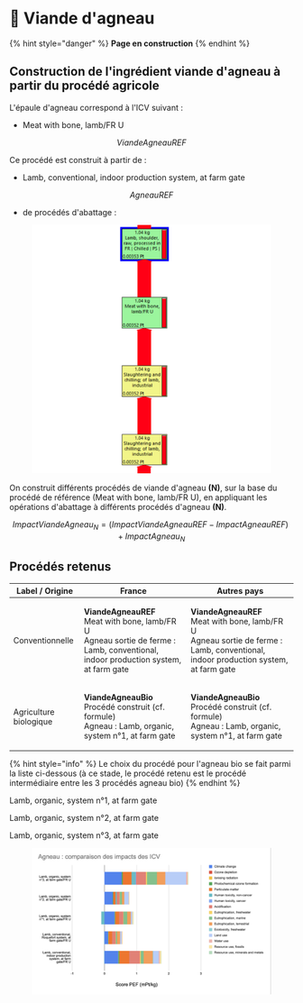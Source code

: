 # 🐑 Viande d'agneau



{% hint style="danger" %}
**Page en construction**
{% endhint %}

## Construction de l'ingrédient viande d'agneau à partir du procédé agricole

L'épaule d'agneau correspond à l'ICV suivant :&#x20;

* Meat with bone, lamb/FR U

$$
ViandeAgneauREF
$$

Ce procédé est construit à partir de :&#x20;

* Lamb, conventional, indoor production system, at farm gate

$$
AgneauREF
$$

* de procédés d'abattage :&#x20;

<figure><img src="../../.gitbook/assets/agneau 1.png" alt=""><figcaption></figcaption></figure>

On construit différents procédés de viande d'agneau **(N)**, sur la base du procédé de référence (Meat with bone, lamb/FR U), en appliquant les opérations d'abattage à différents procédés d'agneau **(N)**.

$$
ImpactViandeAgneau_N = (ImpactViandeAgneauREF - ImpactAgneauREF )+ImpactAgneau_N
$$



## Procédés retenus

| Label / Origine        | France                                                                                                                                                                       | Autres pays                                                                                                                                                 |
| ---------------------- | ---------------------------------------------------------------------------------------------------------------------------------------------------------------------------- | ----------------------------------------------------------------------------------------------------------------------------------------------------------- |
| Conventionnelle        | <p><strong>ViandeAgneauREF</strong><br><strong></strong>Meat with bone, lamb/FR U<br>Agneau sortie de ferme : Lamb, conventional, indoor production system, at farm gate</p> | <p><strong>ViandeAgneauREF</strong><br>Meat with bone, lamb/FR U<br>Agneau sortie de ferme : Lamb, conventional, indoor production system, at farm gate</p> |
| Agriculture biologique | <p><strong>ViandeAgneauBio</strong><br>Procédé construit (cf. formule)<br>Agneau : Lamb, organic, system n°1, at farm gate</p>                                               | <p><strong>ViandeAgneauBio</strong><br>Procédé construit (cf. formule)<br>Agneau : Lamb, organic, system n°1, at farm gate</p>                              |

{% hint style="info" %}
Le choix du procédé pour l'agneau bio se fait parmi la liste ci-dessous (à ce stade, le procédé retenu est le procédé intermédiaire entre les 3 procédés agneau bio)
{% endhint %}

Lamb, organic, system n°1, at farm gate

Lamb, organic, system n°2, at farm gate

Lamb, organic, system n°3, at farm gate



<figure><img src="../../.gitbook/assets/image (3).png" alt=""><figcaption></figcaption></figure>

